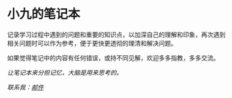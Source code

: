<!-- ex_nonav -->

# 小九的笔记本

记录学习过程中遇到的问题和重要的知识点，以加深自己的理解和印象，再次遇到相关问题时可以作为参考，便于更快更透彻的理清和解决问题。

如果觉得笔记中的内容有任何错误，或持不同见解，欢迎多多指教，多多交流。

*让笔记本来分担记忆，大脑是用来思考的。*

*联系我：*[*邮件*](http://mail.qq.com/cgi-bin/qm_share?t=qm_mailme&email=zqqhoKm5pq2moI6oobajr6ei4K2how)